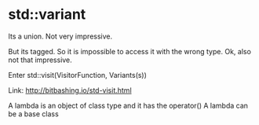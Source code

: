 # std::variant
Its a union. Not very impressive.

But its tagged. So it is impossible to access it with the wrong type. Ok, also
not that impressive.

Enter std::visit(VisitorFunction, Variants(s))

Link: http://bitbashing.io/std-visit.html

A lambda is an object of class type and it has the operator()
A lambda can be a base class
